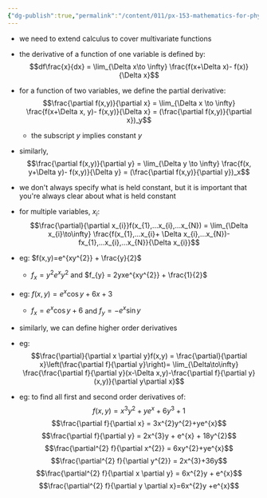 ```yaml
---
{"dg-publish":true,"permalink":"/content/011/px-153-mathematics-for-physicists/term-1/px-153-g-functions-of-many-variables-calculus/px-153-g1-partital-differentiation/","created":"2024-11-25T10:50:32.000+00:00","updated":"2024-11-26T19:37:34.243+00:00"}
---
```


- we need to extend calculus to cover multivariate functions
- the derivative of a function of one variable is defined by: 
$$df\frac{x}{dx} = \lim_{\Delta x\to \infty} \frac{f(x+\Delta x)- f(x)}{\Delta x}$$
- for a function of two variables, we define the partial derivative: 
$$\frac{\partial
f(x,y)}{\partial x} = \lim_{\Delta x \to \infty} \frac{f(x+\Delta x, y)- f(x,y)}{\Delta x} = (\frac{\partial f(x,y)}{\partial x})_y$$
	- the subscript $y$ implies constant $y$
- similarly, 
$$\frac{\partial
f(x,y)}{\partial y} = \lim_{\Delta y \to \infty} \frac{f(x, y+\Delta y)- f(x,y)}{\Delta y} = (\frac{\partial f(x,y)}{\partial y})_x$$
- we don't always specify what is held constant, but it is important that you're always clear about what is held constant
- for multiple variables, $x_i$: 
$$\frac{\partial}{\partial x_{i}}f(x_{1},...x_{i},...x_{N}) = \lim_{\Delta x_{i}\to\infty} \frac{f(x_{1},...x_{i}+ \Delta x_{i},...x_{N})-fx_{1},...x_{i},...x_{N}}{\Delta x_{i}}$$
- eg: $f(x,y)=e^{xy^{2}} + \frac{y}{2}$
	- $f_{x} = y^{2}e^xy^{2}$ and $f_{y} = 2yxe^{xy^{2}} + \frac{1}{2}$
- eg: $f(x,y) = e^{x}\cos y +6x +3$
	- $f_{x} = e^{x}\cos y +6$ and $f_{y} = -e^{x}\sin y$

- similarly, we can define higher order derivatives
- eg: 
$$\frac{\partial}{\partial x \partial y}f(x,y) = \frac{\partial}{\partial x}\left(\frac{\partial f}{\partial y}\right)= \lim_{\Delta\to\infty} \frac{\frac{\partial f}{\partial y}(x-\Delta x,y)-\frac{\partial f}{\partial y}(x,y)}{\partial y\partial x}$$

- eg: to find all first and second order derivatives of:
	$$f(x,y) = x^{3}y^{2}+ye^{x}+6y^{3}+1$$
	$$\frac{\partial f}{\partial x} = 3x^{2}y^{2}+ye^{x}$$
	$$\frac{\partial f}{\partial y} = 2x^{3}y + e^{x} + 18y^{2}$$
	$$\frac{\partial^{2} f}{\partial x^{2}} = 6xy^{2}+ye^{x}$$
	$$\frac{\partial^{2} f}{\partial y^{2}} = 2x^{3}+36y$$
	$$\frac{\partial^{2} f}{\partial x \partial y} = 6x^{2}y + e^{x}$$
	$$\frac{\partial^{2} f}{\partial y \partial x}=6x^{2}y +e^{x}$$